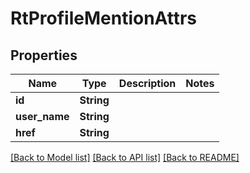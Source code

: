 # RtProfileMentionAttrs

## Properties

Name | Type | Description | Notes
------------ | ------------- | ------------- | -------------
**id** | **String** |  | 
**user_name** | **String** |  | 
**href** | **String** |  | 

[[Back to Model list]](../README.md#documentation-for-models) [[Back to API list]](../README.md#documentation-for-api-endpoints) [[Back to README]](../README.md)


